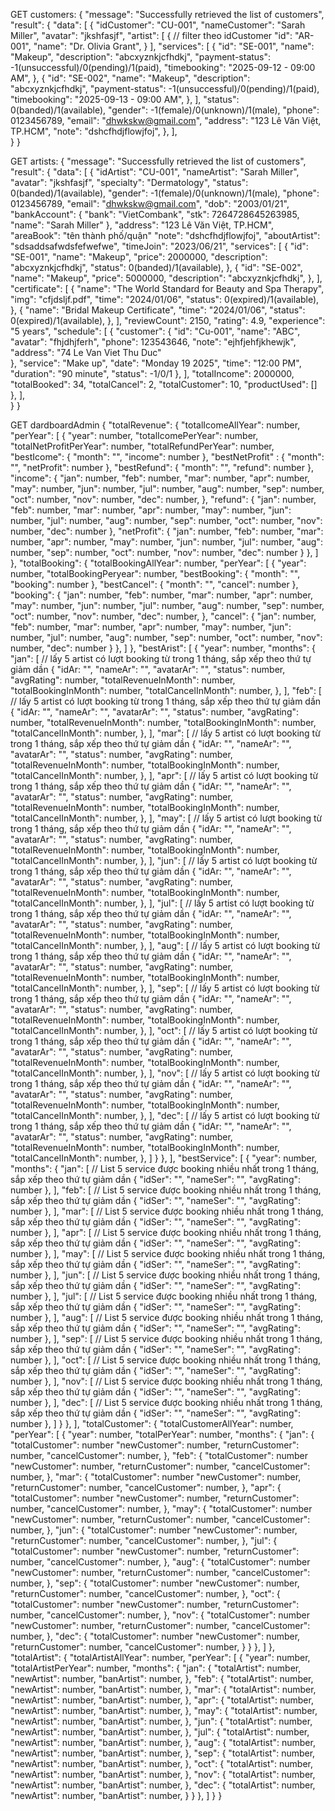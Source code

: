 GET customers:
{
	"message": "Successfully retrieved the list of customers",
	"result": {
		"data": [
			{
				"idCustomer": "CU-001",
				"nameCustomer": "Sarah Miller",
				"avatar": "jkshfasjf",
				"artist": [
					{
						// filter theo idCustomer
						"id": "AR-001",
						"name": "Dr. Olivia Grant",
					}
				],
				"services": [
					{
						"id": "SE-001",
						"name": "Makeup",
						"description": "abcxyznkjcfhdkj",
						"payment-status": -1(unsuccessful)/0(pending)/1(paid),
						"timebooking": "2025-09-12 - 09:00 AM",
					},
										{
						"id": "SE-002",
						"name": "Makeup",
						"description": "abcxyznkjcfhdkj",
						"payment-status": -1(unsuccessful)/0(pending)/1(paid),
						"timebooking": "2025-09-13 - 09:00 AM",
					},
				],
				"status": 0(banded)/1(available),
				"gender": -1(female)/0(unknown)/1(male),
				"phone": 0123456789,
				"email": "dhwkskw@gmail.com",
				"address": "123 Lê Văn Việt, TP.HCM",
				"note": "dshcfhdjflowjfoj",
			},
		],		
	}
}

GET artists: 
{
	"message": "Successfully retrieved the list of customers",
	"result": {
		"data": [
			{
				"idArtist": "CU-001",
				"nameArtist": "Sarah Miller",
				"avatar": "jkshfasjf",
				"specialty": "Dermatology",
				"status": 0(banded)/1(available),
				"gender": -1(female)/0(unknown)/1(male),
				"phone": 0123456789,
				"email": "dhwkskw@gmail.com",
				"dob": "2003/01/21",
				"bankAccount": {
					"bank": "VietCombank",
					"stk": 7264728645263985,
					"name": "Sarah Miller"
				},
				"address": "123 Lê Văn Việt, TP.HCM",
				"areaBook": "tên thành phố/quận"
				"note": "dshcfhdjflowjfoj",
				"aboutArtist": "sdsaddsafwdsfefwefwe",
				"timeJoin": "2023/06/21",
				"services": [
					{
						"id": "SE-001",
						"name": "Makeup",
						"price": 2000000,
						"description": "abcxyznkjcfhdkj",
						"status": 0(banded)/1(available),
					},
										{
						"id": "SE-002",
						"name": "Makeup",
						"price": 5000000,
						"description": "abcxyznkjcfhdkj",
					},
				],
				"certificate": [
					{
						"name": "The World Standard for Beauty and Spa Therapy",
						"img": "cfjdsljf.pdf",
						"time": "2024/01/06",
						"status": 0(expired)/1(available),
					},
					{
						"name": "Bridal Makeup Certificate",
						"time": "2024/01/06",
						"status": 0(expired)/1(available),
					},
				],
				"reviewCount": 2150,
				"rating": 4.9,
				"experience": "5 years",
				"schedule": [
					{
						"customer": {
							"id": "Cu-001",
							"name": "ABC",
							"avatar": "fhjdhjferh",
							"phone": 123543646,
							"note": "ejhfjehfjkhewjk",
							"address": "74 Le Van Viet Thu Duc"							
						},
						"service": "Make up",
						"date": "Monday 19 2025",
						"time": "12:00 PM",
						"duration": "90 minute",
						"status": -1/0/1
					},
				],
				"totalIncome": 2000000,
				"totalBooked": 34,
				"totalCancel": 2,
				"totalCustomer": 10,
				"productUsed": []
			},
		],		
	}
}

GET dardboardAdmin {
	"totalRevenue": {
		"totalIcomeAllYear": number,
		"perYear": [
			{
				"year": number,
				"totalIcomePerYear": number,
				"totalNetProfitPerYear": number,
				"totalRefundPerYear": number,
				"bestIcome": {
					"month": "",
					"income": number
				},
				"bestNetProfit" : {
					"month": "",
					"netProfit": number
				},
				"bestRefund": {
					"month": "",
					"refund": number
				},
				"income": {
					"jan": number,
					"feb": number,
					"mar": number,
					"apr": number,
					"may": number,
					"jun": number,
					"jul": number,
					"aug": number,
					"sep": number,
					"oct": number,
					"nov": number,
					"dec": number,
				},
				"refund": {
					"jan": number,
					"feb": number,
					"mar": number,
					"apr": number,
					"may": number,
					"jun": number,
					"jul": number,
					"aug": number,
					"sep": number,
					"oct": number,
					"nov": number,
					"dec": number
				},
				"netProfit": {
					"jan": number,
					"feb": number,
					"mar": number,
					"apr": number,
					"may": number,
					"jun": number,
					"jul": number,
					"aug": number,
					"sep": number,
					"oct": number,
					"nov": number,
					"dec": number
				}
			},
		]
	},
	"totalBooking": {
		"totalBookingAllYear": number,
		"perYear": [
			{
				"year": number,
				"totalBookingPeryear": number,
				"bestBooking": {
					"month": "",
					"booking": number
				},
				"bestCancel": {
					"month": "",
					"cancel": number
				},
				"booking": {
					"jan": number,
					"feb": number,
					"mar": number,
					"apr": number,
					"may": number,
					"jun": number,
					"jul": number,
					"aug": number,
					"sep": number,
					"oct": number,
					"nov": number,
					"dec": number,
				},
				"cancel": {
					"jan": number,
					"feb": number,
					"mar": number,
					"apr": number,
					"may": number,
					"jun": number,
					"jul": number,
					"aug": number,
					"sep": number,
					"oct": number,
					"nov": number,
					"dec": number
				}
			},
		]
	},
	"bestArist": [
		{
			"year": number,
			"months": {
				"jan": [
					// lấy 5 artist có lượt booking từ trong 1 tháng, sắp xếp theo thứ tự giảm dần
					{
						"idAr: "",
						"nameAr": "",
						"avatarAr": "",
						"status": number,
						"avgRating": number,
						"totalRevenueInMonth": number,
						"totalBookingInMonth": number,
						"totalCancelInMonth": number,
					},
				],
				"feb": [
					// lấy 5 artist có lượt booking từ trong 1 tháng, sắp xếp theo thứ tự giảm dần
					{
						"idAr: "",
						"nameAr": "",
						"avatarAr": "",
						"status": number,
						"avgRating": number,
						"totalRevenueInMonth": number,
						"totalBookingInMonth": number,
						"totalCancelInMonth": number,
					},
				],
				"mar": [
					// lấy 5 artist có lượt booking từ trong 1 tháng, sắp xếp theo thứ tự giảm dần
					{
						"idAr: "",
						"nameAr": "",
						"avatarAr": "",
						"status": number,
						"avgRating": number,
						"totalRevenueInMonth": number,
						"totalBookingInMonth": number,
						"totalCancelInMonth": number,
					},
				],
				"apr": [
					// lấy 5 artist có lượt booking từ trong 1 tháng, sắp xếp theo thứ tự giảm dần
					{
						"idAr: "",
						"nameAr": "",
						"avatarAr": "",
						"status": number,
						"avgRating": number,
						"totalRevenueInMonth": number,
						"totalBookingInMonth": number,
						"totalCancelInMonth": number,
					},
				],
				"may": [
					// lấy 5 artist có lượt booking từ trong 1 tháng, sắp xếp theo thứ tự giảm dần
					{
						"idAr: "",
						"nameAr": "",
						"avatarAr": "",
						"status": number,
						"avgRating": number,
						"totalRevenueInMonth": number,
						"totalBookingInMonth": number,
						"totalCancelInMonth": number,
					},
				],
				"jun": [
					// lấy 5 artist có lượt booking từ trong 1 tháng, sắp xếp theo thứ tự giảm dần
					{
						"idAr: "",
						"nameAr": "",
						"avatarAr": "",
						"status": number,
						"avgRating": number,
						"totalRevenueInMonth": number,
						"totalBookingInMonth": number,
						"totalCancelInMonth": number,
					},
				],
				"jul": [
					// lấy 5 artist có lượt booking từ trong 1 tháng, sắp xếp theo thứ tự giảm dần
					{
						"idAr: "",
						"nameAr": "",
						"avatarAr": "",
						"status": number,
						"avgRating": number,
						"totalRevenueInMonth": number,
						"totalBookingInMonth": number,
						"totalCancelInMonth": number,
					},
				],
				"aug": [
					// lấy 5 artist có lượt booking từ trong 1 tháng, sắp xếp theo thứ tự giảm dần
					{
						"idAr: "",
						"nameAr": "",
						"avatarAr": "",
						"status": number,
						"avgRating": number,
						"totalRevenueInMonth": number,
						"totalBookingInMonth": number,
						"totalCancelInMonth": number,
					},
				],
				"sep": [
					// lấy 5 artist có lượt booking từ trong 1 tháng, sắp xếp theo thứ tự giảm dần
					{
						"idAr: "",
						"nameAr": "",
						"avatarAr": "",
						"status": number,
						"avgRating": number,
						"totalRevenueInMonth": number,
						"totalBookingInMonth": number,
						"totalCancelInMonth": number,
					},
				],
				"oct": [
					// lấy 5 artist có lượt booking từ trong 1 tháng, sắp xếp theo thứ tự giảm dần
					{
						"idAr: "",
						"nameAr": "",
						"avatarAr": "",
						"status": number,
						"avgRating": number,
						"totalRevenueInMonth": number,
						"totalBookingInMonth": number,
						"totalCancelInMonth": number,
					},
				],
				"nov": [
					// lấy 5 artist có lượt booking từ trong 1 tháng, sắp xếp theo thứ tự giảm dần
					{
						"idAr: "",
						"nameAr": "",
						"avatarAr": "",
						"status": number,
						"avgRating": number,
						"totalRevenueInMonth": number,
						"totalBookingInMonth": number,
						"totalCancelInMonth": number,
					},
				],
				"dec": [
					// lấy 5 artist có lượt booking từ trong 1 tháng, sắp xếp theo thứ tự giảm dần
					{
						"idAr: "",
						"nameAr": "",
						"avatarAr": "",
						"status": number,
						"avgRating": number,
						"totalRevenueInMonth": number,
						"totalBookingInMonth": number,
						"totalCancelInMonth": number,
					},
				]
			}
		},
	],
	"bestService": [
		{
			"year": number,
			"months": {
				"jan": [
					// List 5 service được booking nhiều nhất trong 1 tháng, sắp xếp theo thứ tự giảm dần
					{
						"idSer": "",
						"nameSer": "",
						"avgRating": number
					},
				],
				"feb": [
					// List 5 service được booking nhiều nhất trong 1 tháng, sắp xếp theo thứ tự giảm dần
					{
						"idSer": "",
						"nameSer": "",
						"avgRating": number
					},
				],
				"mar": [
					// List 5 service được booking nhiều nhất trong 1 tháng, sắp xếp theo thứ tự giảm dần
					{
						"idSer": "",
						"nameSer": "",
						"avgRating": number
					},
				],
				"apr": [
					// List 5 service được booking nhiều nhất trong 1 tháng, sắp xếp theo thứ tự giảm dần
					{
						"idSer": "",
						"nameSer": "",
						"avgRating": number
					},
				],
				"may": [
					// List 5 service được booking nhiều nhất trong 1 tháng, sắp xếp theo thứ tự giảm dần
					{
						"idSer": "",
						"nameSer": "",
						"avgRating": number
					},
				],
				"jun": [
					// List 5 service được booking nhiều nhất trong 1 tháng, sắp xếp theo thứ tự giảm dần
					{
						"idSer": "",
						"nameSer": "",
						"avgRating": number
					},
				],
				"jul": [
					// List 5 service được booking nhiều nhất trong 1 tháng, sắp xếp theo thứ tự giảm dần
					{
						"idSer": "",
						"nameSer": "",
						"avgRating": number
					},
				],
				"aug": [
					// List 5 service được booking nhiều nhất trong 1 tháng, sắp xếp theo thứ tự giảm dần
					{
						"idSer": "",
						"nameSer": "",
						"avgRating": number
					},
				],
				"sep": [
					// List 5 service được booking nhiều nhất trong 1 tháng, sắp xếp theo thứ tự giảm dần
					{
						"idSer": "",
						"nameSer": "",
						"avgRating": number
					},
				],
				"oct": [
					// List 5 service được booking nhiều nhất trong 1 tháng, sắp xếp theo thứ tự giảm dần
					{
						"idSer": "",
						"nameSer": "",
						"avgRating": number
					},
				],
				"nov": [
					// List 5 service được booking nhiều nhất trong 1 tháng, sắp xếp theo thứ tự giảm dần
					{
						"idSer": "",
						"nameSer": "",
						"avgRating": number
					},
				],
				"dec": [
					// List 5 service được booking nhiều nhất trong 1 tháng, sắp xếp theo thứ tự giảm dần
					{
						"idSer": "",
						"nameSer": "",
						"avgRating": number
					},
				]
			}
		},
	],
	"totalCustomer": {
		"totalCustomerAllYear": number,
		"perYear": [
			{
				"year": number,
				"totalPerYear": number,
				"months": {
					"jan": {
						"totalCustomer": number
						"newCustomer": number,
						"returnCustomer": number,
						"cancelCustomer": number,
					},
					"feb": {
						"totalCustomer": number
						"newCustomer": number,
						"returnCustomer": number,
						"cancelCustomer": number,
					},
					"mar": {
						"totalCustomer": number
						"newCustomer": number,
						"returnCustomer": number,
						"cancelCustomer": number,
					},
					"apr": {
						"totalCustomer": number
						"newCustomer": number,
						"returnCustomer": number,
						"cancelCustomer": number,
					},
					"may": {
						"totalCustomer": number
						"newCustomer": number,
						"returnCustomer": number,
						"cancelCustomer": number,
					},
					"jun": {
						"totalCustomer": number
						"newCustomer": number,
						"returnCustomer": number,
						"cancelCustomer": number,
					},
					"jul": {
						"totalCustomer": number
						"newCustomer": number,
						"returnCustomer": number,
						"cancelCustomer": number,
					},
					"aug": {
						"totalCustomer": number
						"newCustomer": number,
						"returnCustomer": number,
						"cancelCustomer": number,
					},
					"sep": {
						"totalCustomer": number
						"newCustomer": number,
						"returnCustomer": number,
						"cancelCustomer": number,
					},
					"oct": {
						"totalCustomer": number
						"newCustomer": number,
						"returnCustomer": number,
						"cancelCustomer": number,
					},
					"nov": {
						"totalCustomer": number
						"newCustomer": number,
						"returnCustomer": number,
						"cancelCustomer": number,
					},
					"dec": {
						"totalCustomer": number
						"newCustomer": number,
						"returnCustomer": number,
						"cancelCustomer": number,
					}
				}
			},
		]
	},
	"totalArtist": {
		"totalArtistAllYear": number,
		"perYear": [
			{
				"year": number,
				"totalArtistPerYear": number,
				"months": {
					"jan": {
						"totalArtist": number,
						"newArtist": number,
						"banArtist": number,
					},
					"feb": {
						"totalArtist": number,
						"newArtist": number,
						"banArtist": number,
					},
					"mar": {
						"totalArtist": number,
						"newArtist": number,
						"banArtist": number,
					},
					"apr": {
						"totalArtist": number,
						"newArtist": number,
						"banArtist": number,
					},
					"may": {
						"totalArtist": number,
						"newArtist": number,
						"banArtist": number,
					},
					"jun": {
						"totalArtist": number,
						"newArtist": number,
						"banArtist": number,
					},
					"jul": {
						"totalArtist": number,
						"newArtist": number,
						"banArtist": number,
					},
					"aug": {
						"totalArtist": number,
						"newArtist": number,
						"banArtist": number,
					},
					"sep": {
						"totalArtist": number,
						"newArtist": number,
						"banArtist": number,
					},
					"oct": {
						"totalArtist": number,
						"newArtist": number,
						"banArtist": number,
					},
					"nov": {
						"totalArtist": number,
						"newArtist": number,
						"banArtist": number,
					},
					"dec": {
						"totalArtist": number,
						"newArtist": number,
						"banArtist": number,
					}
				}
			},
		]
	}
}